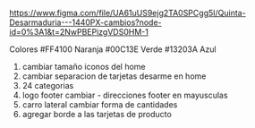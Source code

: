 https://www.figma.com/file/UA61uUS9ejg2TA0SPCgg5I/Quinta-Desarmaduria---1440PX-cambios?node-id=0%3A1&t=2NwPBEPizgVDS0HM-1


Colores
#FF4100 Naranja
#00C13E Verde
#13203A Azul

1. cambiar tamaño iconos del home
2. cambiar separacion de tarjetas desarme en home
3. 24 categorias
4. logo footer cambiar - direcciones footer en mayusculas
5. carro lateral cambiar forma de cantidades
6. agregar borde a las tarjetas de producto